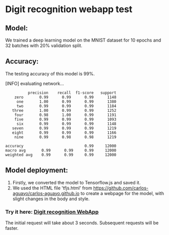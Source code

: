 # Digit recognition webapp test
## Model:
We trained a deep learning model on the MNIST dataset for 10 epochs and 32 batches with 20% validation split.
## Accuracy:
The testing accuracy of this model is 99%.

[INFO] evaluating network...
              
              precision    recall  f1-score   support
        zero       0.99      0.99      0.99      1148
         one       1.00      0.99      0.99      1380
         two       0.99      0.99      0.99      1184
       three       1.00      0.99      0.99      1252
        four       0.98      1.00      0.99      1191
        five       0.99      0.99      0.99      1093
         six       0.99      0.99      0.99      1148
       seven       0.99      0.99      0.99      1219
       eight       0.99      0.99      0.99      1166
        nine       0.99      0.98      0.98      1219
        
    accuracy                           0.99     12000
    macro avg       0.99      0.99     0.99     12000
    weighted avg    0.99      0.99     0.99     12000

## Model deployment:
1. Firstly, we converted the model to Tensorflow.js and saved it.
2. We used the HTML file 'tfjs.html' from https://github.com/carlos-aguayo/carlos-aguayo.github.io to create a webpage for the model, with slight changes in the body and style.


### Try it here: [Digit recognition WebApp](https://msamir9.github.io/Digit_recognition_app/ "Digit recognition webapp") 
The initial request will take about 3 seconds. Subsequent requests will be faster.
